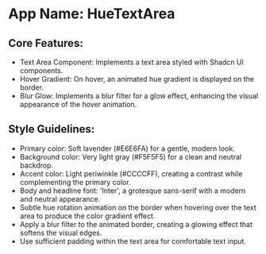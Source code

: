 # **App Name**: HueTextArea

## Core Features:

- Text Area Component: Implements a text area styled with Shadcn UI components.
- Hover Gradient: On hover, an animated hue gradient is displayed on the border.
- Blur Glow: Implements a blur filter for a glow effect, enhancing the visual appearance of the hover animation.

## Style Guidelines:

- Primary color: Soft lavender (#E6E6FA) for a gentle, modern look.
- Background color: Very light gray (#F5F5F5) for a clean and neutral backdrop.
- Accent color: Light periwinkle (#CCCCFF), creating a contrast while complementing the primary color.
- Body and headline font: 'Inter', a grotesque sans-serif with a modern and neutral appearance.
- Subtle hue rotation animation on the border when hovering over the text area to produce the color gradient effect.
- Apply a blur filter to the animated border, creating a glowing effect that softens the visual edges.
- Use sufficient padding within the text area for comfortable text input.